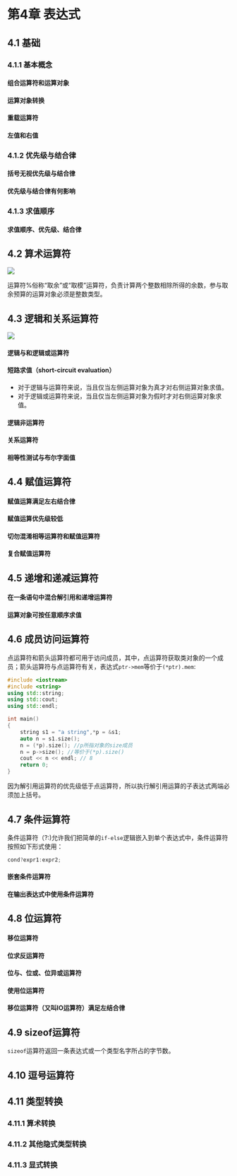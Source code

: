 # 第4章 表达式

## 4.1 基础

### 4.1.1 基本概念

#### 组合运算符和运算对象

#### 运算对象转换

#### 重载运算符

#### 左值和右值

### 4.1.2 优先级与结合律

#### 括号无视优先级与结合律

#### 优先级与结合律有何影响

### 4.1.3 求值顺序

#### 求值顺序、优先级、结合律

## 4.2 算术运算符

![](https://imgur.com/EUJEjt4.png)

运算符%俗称“取余”或“取模”运算符，负责计算两个整数相除所得的余数，参与取余预算的运算对象必须是整数类型。

## 4.3 逻辑和关系运算符

![](https://imgur.com/yCMEuSh.png)

#### 逻辑与和逻辑或运算符

#### 短路求值（short-circuit evaluation）

* 对于逻辑与运算符来说，当且仅当左侧运算对象为真才对右侧运算对象求值。
* 对于逻辑或运算符来说，当且仅当左侧运算对象为假时才对右侧运算对象求值。

#### 逻辑非运算符

#### 关系运算符

#### 相等性测试与布尔字面值

## 4.4 赋值运算符

#### 赋值运算满足左右结合律

#### 赋值运算优先级较低

#### 切勿混淆相等运算符和赋值运算符

#### 复合赋值运算符

## 4.5 递增和递减运算符

#### 在一条语句中混合解引用和递增运算符

#### 运算对象可按任意顺序求值

## 4.6 成员访问运算符

点运算符和箭头运算符都可用于访问成员，其中，点运算符获取类对象的一个成员；箭头运算符与点运算符有关，表达式`ptr->mem`等价于`(*ptr).mem`:

```cpp
#include <iostream>
#include <string>
using std::string;
using std::cout;
using std::endl;

int main()
{   
    string s1 = "a string",*p = &s1;
    auto n = s1.size();
    n = (*p).size(); //p所指对象的size成员
    n = p->size(); //等价于(*p).size()
    cout << n << endl; // 8
    return 0;
}
```

因为解引用运算符的优先级低于点运算符，所以执行解引用运算的子表达式两端必须加上括号。

## 4.7 条件运算符

条件运算符（?:\)允许我们把简单的`if-else`逻辑嵌入到单个表达式中，条件运算符按照如下形式使用：

```cpp
cond?expr1:expr2;
```

#### 嵌套条件运算符

#### 在输出表达式中使用条件运算符

## 4.8 位运算符

#### 移位运算符

#### 位求反运算符

#### 位与、位或、位异或运算符

#### 使用位运算符

#### 移位运算符（又叫IO运算符）满足左结合律

## 4.9 sizeof运算符

`sizeof`运算符返回一条表达式或一个类型名字所占的字节数。

## 4.10 逗号运算符

## 4.11 类型转换

### 4.11.1 算术转换

### 4.11.2 其他隐式类型转换

### 4.11.3 显式转换

